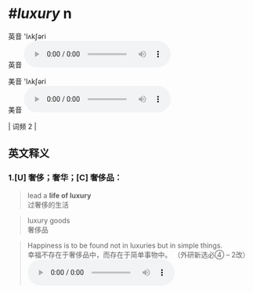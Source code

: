 # ***\#luxury*** n
英音 'lʌkʃəri  
英音
<audio src="./media/luxury1.aac" controls="controls"></audio>

美音 'lʌkʃəri  
美音
<audio src="./media/luxury2.aac" controls="controls"></audio>



| 词频 2 |  

英文释义
---
### 1.**[U] 奢侈；奢华；[C] 奢侈品：**  

 > lead a **life of luxury**  
 > 过奢侈的生活    

 > luxury goods  
 > 奢侈品    

 > Happiness is to be found not in luxuries but in simple things.  
 > 幸福不存在于奢侈品中，而存在于简单事物中。  （外研新选必④ – 2改）  
<audio src="./media/Happiness is to be found not in luxuries but in simple things2_AAC.aac" controls="controls"></audio>


